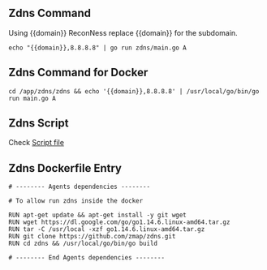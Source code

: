 ## Zdns Command

Using {{domain}} ReconNess replace {{domain}} for the subdomain.

```
echo "{{domain}},8.8.8.8" | go run zdns/main.go A
```

## Zdns Command for Docker
 
```
cd /app/zdns/zdns && echo '{{domain}},8.8.8.8' | /usr/local/go/bin/go run main.go A
```

## Zdns Script

Check [Script file](https://github.com/reconness/reconness-agents/blob/master/Zdns/Script)

## Zdns Dockerfile Entry

```
# -------- Agents dependencies -------- 

# To allow run zdns inside the docker

RUN apt-get update && apt-get install -y git wget
RUN wget https://dl.google.com/go/go1.14.6.linux-amd64.tar.gz
RUN tar -C /usr/local -xzf go1.14.6.linux-amd64.tar.gz 
RUN git clone https://github.com/zmap/zdns.git
RUN cd zdns && /usr/local/go/bin/go build

# -------- End Agents dependencies -------- 
```
